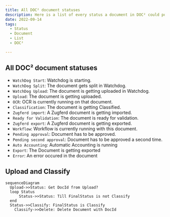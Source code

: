 ```yaml
---
title: All DOC² document statuses
description: Here is a list of every status a document in DOC² could possibly have.
date: 2022-09-14
tags:
  - Status
  - Document
  - List
  - DOC²

---
```


##  All DOC² document statuses

- `WatchDog Start`: Watchdog is starting.
- `WatchDog Split`: The document gets split in Watchdog.
- `WatchDog Upload`: The document is getting uploaded in Watchdog.
- `Upload`: The document is getting uploaded.
- `OCR`: OCR is currently running on that document.
- `Classification`: The document is getting Classified.
- `Zugferd import`: A Zugferd document is getting imported.
- `Ready for Validation`: The document is ready for validation.
- `Zugferd export`: A Zugferd document is getting exported.
- `Workflow`: Workflow is currently running with this document.
- `Pending approval`: Document has to be approved.
- `Pending second approval`: Document has to be approved a second time.
- `Auto Accounting`: Automatic Accounting is running
- `Export`: The Document is getting exported
- `Error`: An error occured in the document

##  Upload and Classify

``` mermaid
sequenceDiagram
  Upload->>Status: Get DocId from Upload?
  loop Status
      Status->>Status: Till FinalStatus is not Classify
  end
  Status->>Classify: FinalStatus is Classify
	Classify->>Delete: Delete Document with DocId

```

